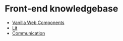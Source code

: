 # Front-end knowledgebase

* [Vanilla Web Components](./vanilla-web-components/README.md)
* [Lit](./lit-web-components/README.md)
* [Communication](./communication/README.md)

